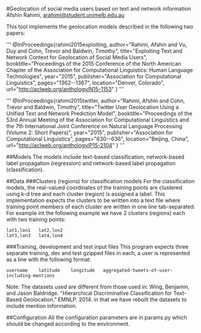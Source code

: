 #Geolocation of social media users based on text and network information
Afshin Rahimi, arahimi@student.unimelb.edu.au


This tool implements the geolocation models described in the following two papers:

'''
@InProceedings{rahimi2015exploiting,
author="Rahimi, Afshin and Vu, Duy and Cohn, Trevor and Baldwin, Timothy",
title="Exploiting Text and Network Context for Geolocation of Social Media Users",
booktitle="Proceedings of the 2015 Conference of the North American Chapter of the Association for Computational Linguistics: Human Language Technologies",
year="2015",
publisher="Association for Computational Linguistics",
pages="1362--1367",
location="Denver, Colorado",
url="http://aclweb.org/anthology/N15-1153"
}
'''

'''
@InProceedings{rahimi2015twitter,
author="Rahimi, Afshin and Cohn, Trevor and Baldwin, Timothy",
title="Twitter User Geolocation Using a Unified Text and Network Prediction Model",
booktitle="Proceedings of the 53rd Annual Meeting of the Association for Computational Linguistics and the 7th International Joint Conference on Natural Language Processing (Volume 2: Short Papers)",
year="2015",
publisher="Association for Computational Linguistics",
pages="630--636",
location="Beijing, China",
url="http://aclweb.org/anthology/P15-2104"
}
'''

##Models
The models include text-based classification, network-based label propagation (regression)
and network-based label propagation (classification).

##Data
###Clusters (regions) for classification models
For the classification models, the real-valued coordinates of the training points are clustered using
k-d tree and each cluster (region) is assigned a label. This implementation expects the clusters to be
written into a text file where training point members of each cluster are written in one line tab-separated.
For example int the following example we have 2 clusters (regions) each with two training points:


    lat1,lon1	lat2,lon2
    lat3,lon3	lat4,lon4

###Training, development and test input files
This program expects three separate training, dev and test gzipped files in each, a user is represented as a line with the following
format:

    username	latitude	longitude	aggregated-tweets-of-user-including-mentions

    
Note: The datasets used are different from those used in:
Wing, Benjamin, and Jason Baldridge. "Hierarchical Discriminative Classification for Text-Based Geolocation." EMNLP. 2014.
in that we have rebuilt the datasets to include mention information.

##Configuration
All the configuration parameters are in params.py which should be changed according to the environment.